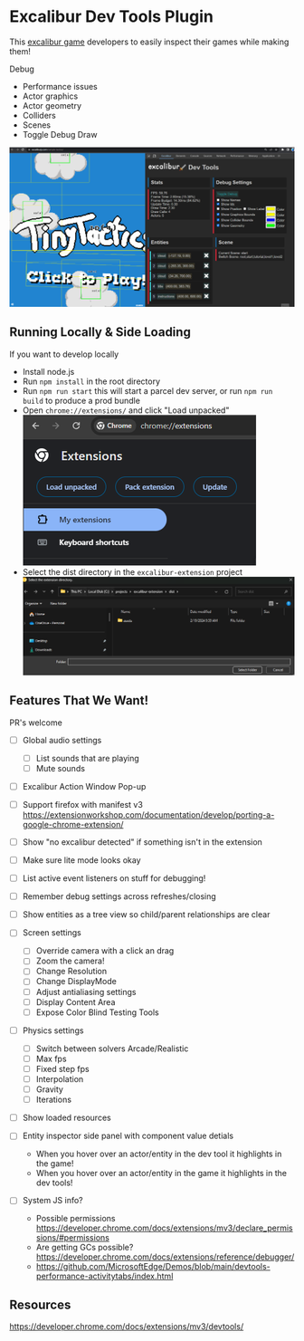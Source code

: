 # Excalibur Dev Tools Plugin

This [excalibur game](https://excaliburjs.com) developers to easily inspect their games while making them!

Debug
* Performance issues
* Actor graphics
* Actor geometry
* Colliders
* Scenes
* Toggle Debug Draw

![Example Extension Running](./extension.gif)

## Running Locally & Side Loading

If you want to develop locally

* Install node.js
* Run `npm install` in the root directory
* Run `npm run start` this will start a parcel dev server, or run `npm run build` to produce a prod bundle
* Open `chrome://extensions/` and click "Load unpacked"
  ![chrome extensions tab](chrome-extensions.png)
* Select the dist directory in the `excalibur-extension` project
  ![excalibur-extension dist directory](dist-dir.png)


## Features That We Want!

PR's welcome

* [ ] Global audio settings
  * [ ] List sounds that are playing
  * [ ] Mute sounds
* [ ] Excalibur Action Window Pop-up
* [ ] Support firefox with manifest v3 https://extensionworkshop.com/documentation/develop/porting-a-google-chrome-extension/
* [ ] Show "no excalibur detected" if something isn't in the extension
* [ ] Make sure lite mode looks okay
* [ ] List active event listeners on stuff for debugging!
* [ ] Remember debug settings across refreshes/closing
* [ ] Show entities as a tree view so child/parent relationships are clear
* [ ] Screen settings
  * [ ] Override camera with a click an drag
  * [ ] Zoom the camera!
  * [ ] Change Resolution
  * [ ] Change DisplayMode
  * [ ] Adjust antialiasing settings
  * [ ] Display Content Area
  * [ ] Expose Color Blind Testing Tools
* [ ] Physics settings
  * [ ] Switch between solvers Arcade/Realistic
  * [ ] Max fps
  * [ ] Fixed step fps
  * [ ] Interpolation
  * [ ] Gravity
  * [ ] Iterations
* [ ] Show loaded resources
* [ ] Entity inspector side panel with component value detials
  - When you hover over an actor/entity in the dev tool it highlights in the game!
  - When you hover over an actor/entity in the game it highlights in the dev tools!

* [ ] System JS info?
  - Possible permissions https://developer.chrome.com/docs/extensions/mv3/declare_permissions/#permissions
  - Are getting GCs possible? https://developer.chrome.com/docs/extensions/reference/debugger/
  - https://github.com/MicrosoftEdge/Demos/blob/main/devtools-performance-activitytabs/index.html

## Resources 
https://developer.chrome.com/docs/extensions/mv3/devtools/